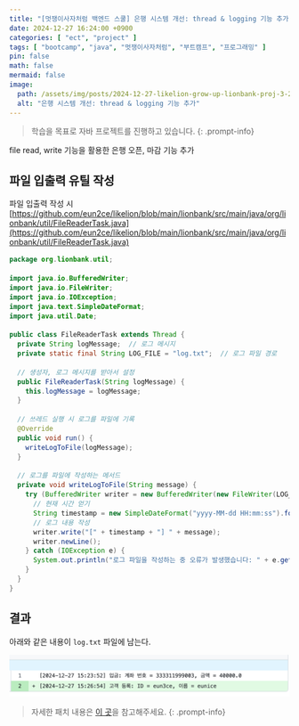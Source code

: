 ```yaml
---
title: "[멋쟁이사자처럼 백엔드 스쿨] 은행 시스템 개선: thread & logging 기능 추가"
date: 2024-12-27 16:24:00 +0900
categories: [ "ect", "project" ]
tags: [ "bootcamp", "java", "멋쟁이사자처럼", "부트캠프", "프로그래밍" ]
pin: false
math: false
mermaid: false
image:
  path: /assets/img/posts/2024-12-27-likelion-grow-up-lionbank-proj-3-2024-12-27-15-34-07.png
  alt: "은행 시스템 개선: thread & logging 기능 추가"
---
```


> 학습을 목표로 자바 프로젝트를 진행하고 있습니다.
{: .prompt-info}

file read, write 기능을 활용한 은행 오픈, 마감 기능 추가

## 파일 입출력 유틸 작성

파일 입출력 작성 시 
[https://github.com/eun2ce/likelion/blob/main/lionbank/src/main/java/org/lionbank/util/FileReaderTask.java](https://github.com/eun2ce/likelion/blob/main/lionbank/src/main/java/org/lionbank/util/FileReaderTask.java)

```java
package org.lionbank.util;

import java.io.BufferedWriter;
import java.io.FileWriter;
import java.io.IOException;
import java.text.SimpleDateFormat;
import java.util.Date;

public class FileReaderTask extends Thread {
  private String logMessage;  // 로그 메시지
  private static final String LOG_FILE = "log.txt";  // 로그 파일 경로

  // 생성자, 로그 메시지를 받아서 설정
  public FileReaderTask(String logMessage) {
    this.logMessage = logMessage;
  }

  // 쓰레드 실행 시 로그를 파일에 기록
  @Override
  public void run() {
    writeLogToFile(logMessage);
  }

  // 로그를 파일에 작성하는 메서드
  private void writeLogToFile(String message) {
    try (BufferedWriter writer = new BufferedWriter(new FileWriter(LOG_FILE, true))) {
      // 현재 시간 얻기
      String timestamp = new SimpleDateFormat("yyyy-MM-dd HH:mm:ss").format(new Date());
      // 로그 내용 작성
      writer.write("[" + timestamp + "] " + message);
      writer.newLine();
    } catch (IOException e) {
      System.out.println("로그 파일을 작성하는 중 오류가 발생했습니다: " + e.getMessage());
    }
  }
}
```

## 결과

아래와 같은 내용이 `log.txt` 파일에 남는다.

![fetch logfile](/assets/img/posts/2024-12-27-likelion-grow-up-lionbank-proj-3-2024-12-27-15-34-07.png)

> 자세한 패치 내용은 [이 곳](https://github.com/eun2ce/likelion/commit/d6aeb14027b493a5b92c5ea5361933f6854f9173)을 참고해주세요.
{: .prompt-info}

